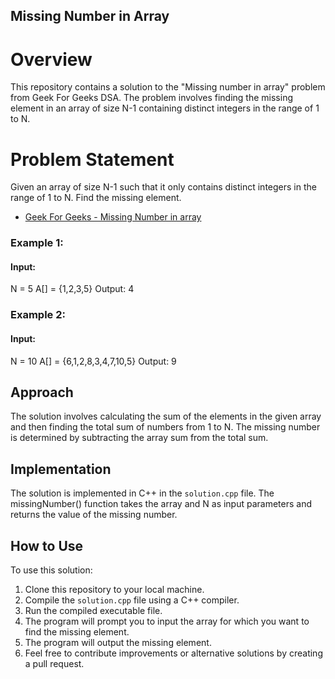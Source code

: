 ## Missing Number in Array

# Overview
This repository contains a solution to the "Missing number in array" problem from Geek For Geeks DSA. The problem involves finding the missing element in an array of size N-1 containing distinct integers in the range of 1 to N.

# Problem Statement
Given an array of size N-1 such that it only contains distinct integers in the range of 1 to N. Find the missing element.
- [Geek For Geeks - Missing Number in array](#https://www.geeksforgeeks.org/problems/missing-number-in-array1416/1?page=1&sortBy=submissions)

### Example 1:
#### Input:
N = 5
A[] = {1,2,3,5}
Output: 4

### Example 2:
#### Input:
N = 10
A[] = {6,1,2,8,3,4,7,10,5}
Output: 9

## Approach
The solution involves calculating the sum of the elements in the given array and then finding the total sum of numbers from 1 to N. The missing number is determined by subtracting the array sum from the total sum.

## Implementation
The solution is implemented in C++ in the `solution.cpp` file. The missingNumber() function takes the array and N as input parameters and returns the value of the missing number.

## How to Use
To use this solution:

1. Clone this repository to your local machine.
2. Compile the `solution.cpp` file using a C++ compiler.
3. Run the compiled executable file.
4. The program will prompt you to input the array for which you want to find the missing element.
5. The program will output the missing element.
6. Feel free to contribute improvements or alternative solutions by creating a pull request.



